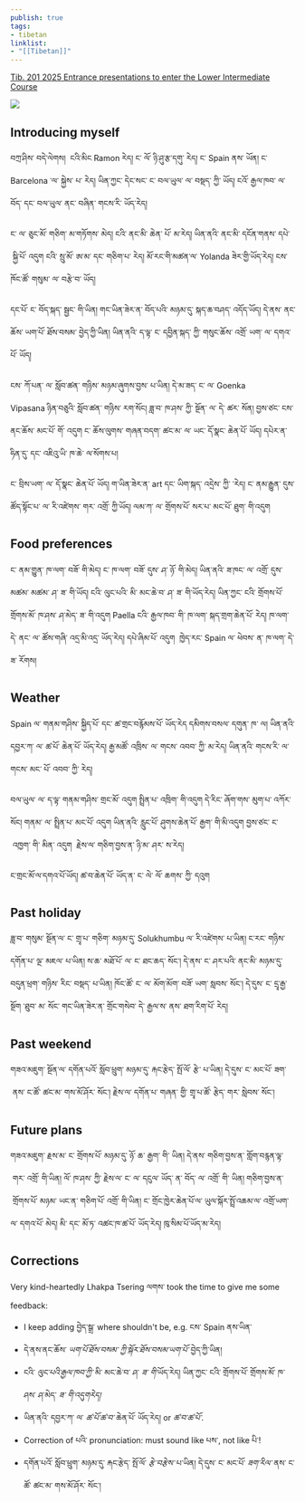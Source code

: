 ```yaml
---
publish: true
tags:
- tibetan
linklist:
- "[[Tibetan]]"
---
```


[Tib. 201 2025 Entrance presentations to enter the Lower Intermediate Course](https://docs.google.com/document/d/1EmFVPiEA72UQEoiVRxvd6Kv9OFu-ho8hWVEmulnAlas/edit?usp=sharing)

![](https://youtu.be/9OsClXwxXfk)

## Introducing myself
བཀྲ་ཤིས་ བདེ་ལེགས། 
ངའི་མིང Ramon རེད།
ང་ ལོ་ ཉི་ཤུ་རྩ་དགུ་ རེད།
ང་ Spain ནས་ ཡོན། ང་ Barcelona ་ལ་ སྐྱེས་ པ་ རེད།
ཡིན་ཀྱང་ དེང་སང་ ང་ བལ་ཡུལ་ ལ་ བསྡད་ ཀྱི་ ཡོད།
ངའོ་ རྒྱལ་ཁབ་ ལ་ བོད་ དང་ བལ་ཡུལ་ ནང་ བཞིན་ གངས་རི་ ཡོད་རེད།

ང་ ལ་ ཅུང་མོ་ གཅིག་ མ་གཏོགས་ མེད། ངའི་ ནང་མི་ ཆེན་ པོ་ མ་རེད། ཡིན་ནའི་ ནང་མི་ དངོན་གནས་ དཔེ་ སྐྱི་པོ་ འདུག
ངའི་ སྲུ་མོ་ ཨ་མ་ དང་ གཅིག་པ་ རེད། མོ་རང་གི་མཚན་ལ་ Yolanda ཟེར་གྱི་ཡོད་རེད། ངས་ ཁོང་ཚོ་ གསུམ་ ལ་ བརྩེ་བ་ ཡོད། 

དང་པོ་ ང་ བོད་སྐད་ སྦྱང་ གི་ཡིན།
གང་ཡིན་ཟེར་ན་ བོད་པའི་ མཉམ་དུ་ སྐད་ཆ་བཤད་ འདོད་ཡོད།
དེ་ནས་ ནང་ཆོས་ ཡག་པོ་ ཐོས་བསམ་ བྱེད་ཀྱི་ཡིན།
ཡིན་ནའི་ ད་ལྟ་ ང་ དབྱིན་སྐད་ ཀྱི་ གསུང་ཆོས་ འགྲོ་ ཡག་ ལ་ དགའ་པོ་ ཡོད།

ངས་ ཀོ་པན་ ལ་ སློབ་ཚན་ གཉིས་ མཉམ་ཞུགས་བྱས་ པ་ཡིན།
དེ་མ་ཟད་ ང་ ལ་ Goenka Vipasana ཉིན་བཅུའི་ སློབ་ཚན་ གཉིས་ རག་སོང། ཟླ་བ་ ཁ་ཤས་ ཀྱི་ སྔོན་ ལ་ དེ་ ཚར་ སོན།
བྱས་ཙང་ ངས་ ནང་ཆོས་ མང་པོ་ གོ་ འདུག
ང་ ཆོས་ལུགས་ གཞན་བདག་ ཚང་མ་ ལ་ ཡང་ དོ་སྣང་ ཆེན་པོ་ ཡོད། དཔེར་ན་ ཧིན་དུ་ དང་ འཇིའུ་ཡི་ ཁ་ཆེ་ ལ་སོགས་པ།

ང་ བྲིས་ཡག་ ལ་ དོ་སྣང་ ཆེན་པོ་ ཡོད། ག་ཡིན་ཟེར་ན་ art དང་ ཡིག་སྐད་ འདྲེས་ ཀྱི་
་རེད།
ང་ ནམ་རྒྱུན་ དུས་ཚོད་སྟོང་པ་ ལ་ རི་འཛེགས་ གར་ འགྲོ་ ཀྱི་ཡོད། ལམ་ཀ་ ལ་ གྲོགས་པོ་ སར་པ་ མང་པོ་ ཐུག་ གི་འདུག

## Food preferences
ང་ ནམ་གྱུན་ ཁ་ལག་ བཟོ་ གི་མེད།
ང་ ཁ་ལག་ བཟོ་ དུས་ ཤ་ ཉོ་ གི་མེད། ཡིན་ནའི་ ཟ་ཁང་ ལ་ འགྲོ་ དུས་ མཚམ་ མཚམ་ ཤ་ ཟ་ གི་ཡོད།
ངའི་ ལུང་པའི་ མི་ མང་ཆེ་བ་ ཤ་ ཟ་ གི་ཡོད་རེད། ཡིན་ཀྱང་ ངའི་ གྲོགས་པོ་ གྲོགས་མོ་ ཁ་ཤས་ ཤ་མེད་ ཟ་ གི་འདུག
Paella ངའི་ རྒྱལ་ཁབ་ གི་ ཁ་ལག་ སྐད་གྲག་ཆེན་པོ་ རེད། ཁ་ལག་ དེ་ ནང་ ལ་ ཚོས་གཞི་ འདྲ་མི་འདྲ་ ཡོད་རེད། དཔེ་ཞིམ་པོ་ འདུག 
ཁྱེད་རང་ Spain ལ་ ཕེབས་ ན་ ཁ་ལག་ དེ་ ཟ་ རོགས།

## Weather
Spain ལ་ གནམ་གཤིས་ སྐྱིད་པོ་ དང་ ཚ་གྲང་བརྙོམས་པོ་ ཡོད་རེད དམིགས་བསལ་ དགུན་ ཁ་ ལ།
ཡིན་ནའི་ དབྱར་ཀ་ ལ་ ཚ་པོ་ ཆེན་པོ་ ཡོད་རེད། 
རྒྱ་མཚོ་ འཁྲིས་ ལ་ གངས་ འབབ་ ཀྱི་ མ་རེད། ཡིན་ནའི་ གངས་རི་ ལ་ གངས་ མང་ པོ་ འབབ་ ཀྱི་ རེད།

བལ་ཡུལ་ ལ་ ད་ལྟ་ གནམ་གཤིས་ གྲང་མོ་ འདུག 
སྤྲིན་པ་ འཁྲིག་ གི་འདུག
དེ་རིང་ ཞོག་གས་ མུག་པ་ འཀོར་ སོང།
གནམ་ ལ་ སྤྲིན་པ་ མང་པོ་ འདུག 
ཡིན་ནའི་ རླུང་པོ་ ཤུགས་ཆེན་པོ་ རྒྱག་ གི་མི་འདུག 
བྱས་ཙང་ ང་ འཁྱག་ གི་ མིན་ འདུག 
རྗེས་ལ་ གཅིག་བྱས་ན་ ཉི་མ་ ཤར་ ས་རེད།

ང་གྲང་མོ་ལ་དགའ་པོ་ཡོད། ཚ་བ་ཆེན་པོ་ ཡོད་ན་ ང་ ལེ་ ལོ་ ཆགས་ ཀྱི་ དའུག

## Past holiday
ཟླ་བ་ གསུམ་ སྔོན་ལ་ ང་ གྲྭ་པ་ གཅིག་ མཉམ་དུ་ Solukhumbu ལ་ རི་འཛེགས་ པ་ཡིན།
ང་རང་ གཉིས་ དགོན་པ་ ལྔ་ མཇལ་ པ་ཡིན། ས་ཆ་ མཐོ་པོ་ ལ་ ང་ ཐང་ཆད་ སོང་།
དེ་ནས་ ང་ ཤར་པའི་ ནང་མི་ མཉམ་དུ་ བདུན་ཕྲག་ གཉིས་ རིང་ བསྡད་ པ་ཡིན། ཁོང་ཚོ་ ང་ ལ་ མོག་མོག་ བཟོ་ ཡག་ སླབས་ སོང་།
དེ་དུས་ ང་ དྲྭ་རྒྱ་ སྔོག ་ཐུབ་ མ་ སོང་ གང་ཡིན་ཟེར་ན་ གྲོང་གསེབ་ དེ་ རྒྱལ་ས་ ནས་ ཐག་རིག་པོ་ རེད།

## Past weekend
གཟའ་མཇུག་ སྔོན་ལ་ དགོན་པའོ་ སློབ་ཕྲུག་ མཉམ་དུ་ རྐང་རྩེད་ སྤོ་ལོ་ རྩེ་ པ་ཡིན། དེ་དུས་ ང་ མང་པོ་ ཟག་ ནས་ ང་ཚོ་ ཚང་མ་ གས་མོ་ཤོར་ སོང་།
རྗེས་ལ་ དགོན་པ་ གཞན་ གྱི་ གྲྭ་པ་ཚོ་ རྩེད་ གར་ སླེབས་ སོང་།

## Future plans
གཟའ་མཇུག་ རྗས་མ་ ང་ གྲོགས་པོ་ མཉམ་དུ་ ཉོ་ ཆ་ རྒྱག་ གི་ ཡིན། དེ་ནས་ གཅིག་བྱས་ན་ གློག་བརྙན་ལྟ་ གར་ འགྲོ་ གི་ཡིན།
ལོ་ ཁ་ཤས་ ཀྱི་ རྗེས་ལ་ ང་ ལ་ དངུལ་ ཡོད་ ན་ བོད་ ལ་ འགྲོ་ གི་ ཡིན། གཅིག་བྱས་ན་ གྲོགས་པོ་ མཉམ་ ཡང་ན་ གཅིག་པོ་ འགྲོ་ གི་ཡིན།
ང་ གྲོང་ཁྱེར་ཆེན་པོ་ལ་ ཡུལ་སྐོར་སྤྲོ་འཆམ་ལ་ འགྲོ་ཡག་ལ་ དགའ་པོ་ མེད། མི་ དང་ མོ་ཏ་ འཚང་ཁ་ཚ་པོ་ ཡོད་རེད། ཁུ་སིམ་པོ་ཡོད་མ་རེད།

## Corrections
Very kind-heartedly Lhakpa Tsering ལགས་ took the time to give me some feedback:
- I keep adding བྱེད་སྒྲ་ where shouldn't be, e.g. ངས་ Spain ནས་ཡིན་
- དེ་ནས་ནང་ཆོས་ <i class="r">ཡག་པོ་ཐོས་བསམ་</i> <i class="g">ཀྱི་སྐོར་ཐོས་བསམ་ཡག་པོ་</i> བྱེད་ཀྱི་ཡིན།
- ངའི་ <i class="r">ལུང་པའི་</i><i class="g">རྒྱལ་ཁབ་ཀྱི་</i> མི་ མང་ཆེ་བ་ ཤ་ <i class="r">ཟ་ གི་</i>ཡོད་རེད། ཡིན་ཀྱང་ ངའི་ གྲོགས་པོ་ གྲོགས་མོ་ ཁ་ཤས་ ཤ་མེད་ <i class="r">ཟ་ གི་འདུག</i><i class="g">རེད།</i>
- ཡིན་ནའི་ དབྱར་ཀ་ ལ་ <i class="r">ཚ་པོ་</i><i class="g">ཚ་བ་</i> ཆེན་པོ་ ཡོད་རེད། or <i class="g">ཚ་བ་ཚ་པོ་</i>.
- Correction of པའི་ pronunciation: must sound like པས་, not like པི་!
- དགོན་པའོ་ སློབ་ཕྲུག་ མཉམ་དུ་ རྐང་རྩེད་ སྤོ་ལོ་ <i class="r">རྩེ་</i><i class="g">བརྩེས་</i> པ་ཡིན། དེ་དུས་ ང་ མང་པོ་ <i class="r">ཟག་</i><i class="g">རིལ་</i> ནས་ ང་ཚོ་ ཚང་མ་ གས་མོ་ཤོར་ སོང་།